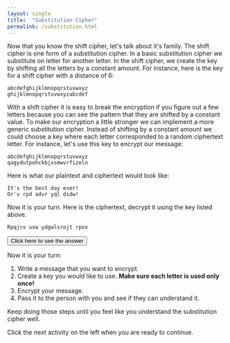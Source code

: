 ```yaml
---
layout: single
title:  "Substitution Cipher"
permalink: /substitution.html
---
```


Now that you know the shift cipher, let's talk about it's family.  The shift cipher is one form of a substitution cipher.  In a basic substitution cipher we substitute on letter for another letter.  In the shift cipher, we create the key by shifting all the letters by a constant amount.  For instance, here is the key for a shift cipher with a distance of 6:
```
abcdefghijklmnopqrstuvwxyz
ghijklmnopqrstuvwxyzabcdef
```

With a shift cipher it is easy to break the encryption if you figure out a few letters because you can see the pattern that they are shifted by a constant value.  To make our encryption a little stronger we can implement a more generic substitution cipher.  Instead of shifting by a constant amount we could choose a key where each letter corresponded to a random ciphertext letter.  For instance, let's use this key to encrypt our message:
```
abcdefghijklmnopqrstuvwxyz
qagydutpohckbjxsmwvrfizeln
```

Here is what our plaintext and ciphertext would look like:
```
It's the best day ever!
Or'v rpd advr yql didw!
```

Now it is your turn.  Here is the ciphertext, decrypt it using the key listed above.
```
Rpqjcv uxw ydgwlsrojt rpov
```

<button onclick="showHide('pt1')">Click here to see the answer</button>
<div id="pt1" style="display: none;
    box-sizing: border-box;
    background-color: #000;
    position: relative;
    margin-bottom: 1em;
    background: #263238;
    color: #eeffff;
    font-size: 0.75em;
    line-height: 1.8;
    border-radius: 4px;
    padding: 1em;">
This is the plaintext message:<br>
<code class="highlighter-rouge">Thanks for decrypting this</code><br>
Did you get it right?
</div>

Now it is your turn:

1. Write a message that you want to encrypt.
2. Create a key you would like to use.  **Make sure each letter is used only once!**
3. Encrypt your message.
4. Pass it to the person with you and see if they can understand it.

Keep doing those steps until you feel like you understand the substitution cipher well.

Click the next activity on the left when you are ready to continue.

<script>
function showHide(elId) {
  var x = document.getElementById(elId);
  if (x.style.display === "none") {
    x.style.display = "block";
  } else {
    x.style.display = "none";
  }
}
</script>

